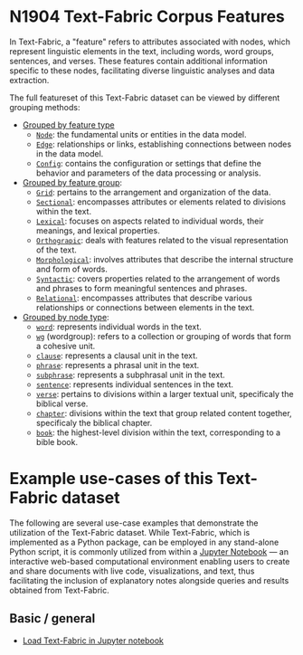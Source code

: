 # N1904 Text-Fabric Corpus Features

In Text-Fabric, a "feature" refers to attributes associated with nodes, which represent linguistic elements in the text, including words, word groups, sentences, and verses. These features contain additional information specific to these nodes, facilitating diverse linguistic analyses and data extraction.

The full featureset of this Text-Fabric dataset can be viewed by different grouping methods:
* [Grouped by feature type](features/featuresbyfeaturetype.md#start)
     * [`Node`](features/featuresbyfeaturetype.md#node-features): the fundamental units or entities in the data model.
     * [`Edge`](features/featuresbyfeaturetype.md#edge-features): relationships or links, establishing connections between nodes in the data model.
     * [`Config`](features/featuresbyfeaturetype.md#config-features): contains the configuration or settings that define the behavior and parameters of the data processing or analysis.
* [Grouped by feature group](features/featuresbygroup.md#start):
     * [`Grid`](features/featuresbygroup.md#grid-features): pertains to the arrangement and organization of the data.
     * [`Sectional`](features/featuresbygroup.md#sectional-features): encompasses attributes or elements related to divisions within the text.
     * [`Lexical`](features/featuresbygroup.md#lexical-features): focuses on aspects related to individual words, their meanings, and lexical properties.
     * [`Orthograpic`](features/featuresbygroup.md#Orthograpic-features): deals with features related to the visual representation of the text.
     * [`Morphological`](features/featuresbygroup.md#morphological-features):  involves attributes that describe the internal structure and form of words.
     * [`Syntactic`](features/featuresbygroup.md#syntactic-features): covers properties related to the arrangement of words and phrases to form meaningful sentences and phrases. 
     * [`Relational`](features/featuresbygroup.md#relational-features):  encompasses attributes that describe various relationships or connections between elements in the text.
* [Grouped by node type](features/featuresbynodetype.md#start):
     * [`word`](features/featuresbynodetype.md#word-nodes): represents individual words in the text.
     * [`wg`](features/featuresbynodetype.md#wordgroup-nodes) (wordgroup): refers to a collection or grouping of words that form a cohesive unit.
     * [`clause`](features/featuresbynodetype.md#clause-nodes): represents a clausal unit in the text.
     * [`phrase`](features/featuresbynodetype.md#phrase-nodes): represents a phrasal unit in the text.
     * [`subphrase`](features/featuresbynodetype.md#subphrase-nodes): represents a subphrasal unit in the text.
     * [`sentence`](features/featuresbynodetype.md#sentence-nodes): represents individual sentences in the text.
     * [`verse`](features/featuresbynodetype.md#verse-nodes): pertains to divisions within a larger textual unit, specificaly the biblical verse.
     * [`chapter`](features/featuresbynodetype.md#chapter-nodes): divisions within the text that group related content together, specificaly the biblical chapter.
     * [`book`](features/featuresbynodetype.md#book-nodes): the highest-level division within the text, corresponding to a bible book.

# Example use-cases of this Text-Fabric dataset

The following are several use-case examples that demonstrate the utilization of the Text-Fabric dataset. While Text-Fabric,  which is implemented as a Python package, can be employed in any stand-alone Python script, it is commonly utilized from within a [Jupyter Notebook](https://jupyter.org) — an interactive web-based computational environment enabling users to create and share documents with live code, visualizations, and text, thus facilitating the inclusion of explanatory notes alongside queries and results obtained from Text-Fabric.

## Basic / general

* [Load Text-Fabric in Jupyter notebook](https://nbviewer.org/github/saulocantanhede/tfgreek2/blob/main/docs/usecases/load_text_fabric.ipynb)
